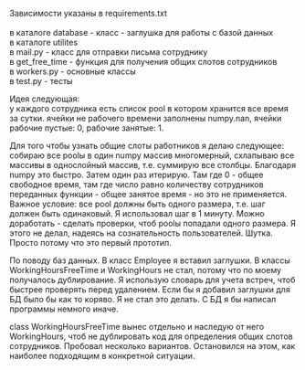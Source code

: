 Зависимости указаны в requirements.txt<br>
<br>
в каталоге database - класс - заглушка для работы с базой данных<br>
в каталоге utilites<br>
в mail.py - класс для отправки письма сотруднику<br>
в get_free_time - функция для получения общих слотов сотрудников<br>
в workers.py - основные классы<br>
в test.py - тесты<br>

Идея следующая:<br>
у каждого сотрудника есть список pool в котором хранится все время за сутки. ячейки не рабочего времени
заполнены numpy.nan, ячейки рабочие пустые: 0, рабочие занятые: 1.

Для того чтобы узнать общие слоты работников я делаю следующее:
собираю все poolы в один numpy массив многомерный, схлапываю все массивы в однослойный массив, т.е. 
суммирую все столбцы. Благодаря numpy это быстро. Затем один раз итерирую. Там где 0 - общее свободное время, там 
где число равно количеству сотрудников переданных функции - общее занятое время - но это не применяется.
Важное условие: все pool должны быть одного размера, т.е. шаг должен быть одинаковый. Я использовал шаг в 1 минуту. 
Можно доработать - сделать проверки, чтоб poolы попадали одного размера. Я этого не делал, надеясь на сознательность 
пользователей. Шутка. Просто потому что это первый прототип.

По поводу баз данных. В класс Employee я вставил заглушки. В классы WorkingHoursFreeTime и WorkingHours не стал, 
потому что по моему получалось дублирование. Я использую словарь для учета встреч, чтоб быстрее проверять перед удалением.
Если бы я добавил заглушки для БД было бы как то коряво. Я не стал это делать. С БД я бы написал программы немного иначе.

class WorkingHoursFreeTime вынес отдельно и наследую от него WorkingHours, чтоб не дублировать код для определения
общих слотов сотрудников. Пробовал несколько вариантов. Остановился на этом, как наиболее подходящим в конкретной ситуации.